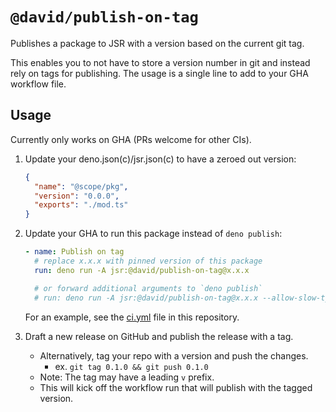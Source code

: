 # `@david/publish-on-tag`

Publishes a package to JSR with a version based on the current git tag.

This enables you to not have to store a version number in git and instead rely
on tags for publishing. The usage is a single line to add to your GHA workflow
file.

## Usage

Currently only works on GHA (PRs welcome for other CIs).

1. Update your deno.json(c)/jsr.json(c) to have a zeroed out version:

   ```json
   {
     "name": "@scope/pkg",
     "version": "0.0.0",
     "exports": "./mod.ts"
   }
   ```

1. Update your GHA to run this package instead of `deno publish`:

   ```yml
   - name: Publish on tag
     # replace x.x.x with pinned version of this package
     run: deno run -A jsr:@david/publish-on-tag@x.x.x

     # or forward additional arguments to `deno publish`
     # run: deno run -A jsr:@david/publish-on-tag@x.x.x --allow-slow-types
   ```

   For an example, see the [ci.yml](./.github/workflows/ci.yml) file in this
   repository.

1. Draft a new release on GitHub and publish the release with a tag.
   - Alternatively, tag your repo with a version and push the changes.
     - ex. `git tag 0.1.0 && git push 0.1.0`
   - Note: The tag may have a leading `v` prefix.
   - This will kick off the workflow run that will publish with the tagged
     version.
